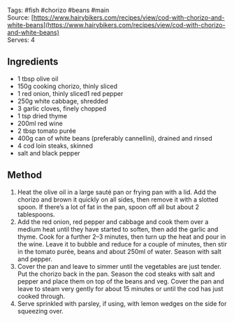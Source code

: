 Tags: #fish #chorizo #beans #main  
Source: [https://www.hairybikers.com/recipes/view/cod-with-chorizo-and-white-beans](https://www.hairybikers.com/recipes/view/cod-with-chorizo-and-white-beans)  
Serves: 4
## Ingredients

- 1 tbsp olive oil
- 150g cooking chorizo, thinly sliced
- 1 red onion, thinly sliced1 red pepper
- 250g white cabbage, shredded
- 3 garlic cloves, finely chopped
- 1 tsp dried thyme
- 200ml red wine
- 2 tbsp tomato purée
- 400g can of white beans (preferably cannellini), drained and rinsed
- 4 cod loin steaks, skinned
- salt and black pepper
 
## Method

1. Heat the olive oil in a large sauté pan or frying pan with a lid. Add the chorizo and brown it quickly on all sides, then remove it with a slotted spoon. If there’s a lot of fat in the pan, spoon off all but about 2 tablespoons.
2. Add the red onion, red pepper and cabbage and cook them over a medium heat until they have started to soften, then add the garlic and thyme. Cook for a further 2–3 minutes, then turn up the heat and pour in the wine. Leave it to bubble and reduce for a couple of minutes, then stir in the tomato purée, beans and about 250ml of water. Season with salt and pepper.
3. Cover the pan and leave to simmer until the vegetables are just tender. Put the chorizo back in the pan. Season the cod steaks with salt and pepper and place them on top of the beans and veg. Cover the pan and leave to steam very gently for about 15 minutes or until the cod has just cooked through.
4. Serve sprinkled with parsley, if using, with lemon wedges on the side for squeezing over.